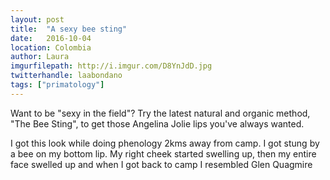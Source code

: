 ```yaml
---
layout: post
title:  "A sexy bee sting"
date:   2016-10-04
location: Colombia
author: Laura
imgurfilepath: http://i.imgur.com/D8YnJdD.jpg
twitterhandle: laabondano
tags: ["primatology"]
---
```


Want to be "sexy in the field"? Try the latest natural and organic method, "The Bee Sting", to get those Angelina Jolie lips you've always wanted.

I got this look while doing phenology 2kms away from camp. I got stung by a bee on my bottom lip. My right cheek started swelling up, then my entire face swelled up and when I got back to camp I resembled Glen Quagmire